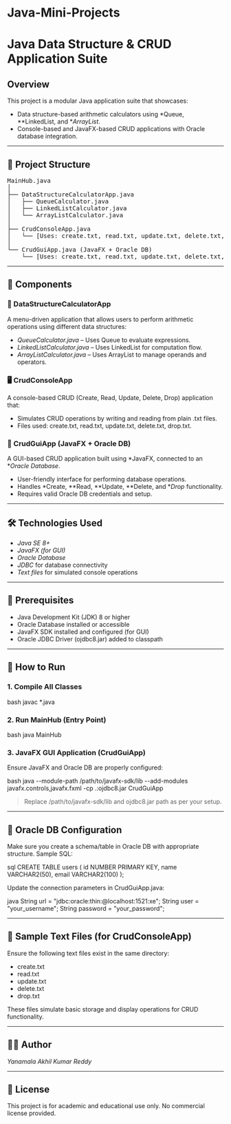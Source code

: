 # Java-Mini-Projects
# Java Data Structure & CRUD Application Suite

## Overview

This project is a modular Java application suite that showcases:
- Data structure-based arithmetic calculators using *Queue, **LinkedList, and **ArrayList*.
- Console-based and JavaFX-based CRUD applications with Oracle database integration.

---

## 📁 Project Structure

<pre>
MainHub.java
│
├── DataStructureCalculatorApp.java
│   ├── QueueCalculator.java
│   ├── LinkedListCalculator.java
│   └── ArrayListCalculator.java
│
├── CrudConsoleApp.java
│   └── [Uses: create.txt, read.txt, update.txt, delete.txt, drop.txt]
│
└── CrudGuiApp.java (JavaFX + Oracle DB)
    └── [Uses: create.txt, read.txt, update.txt, delete.txt, drop.txt]</pre>

---

## 🔧 Components

### 🧮 DataStructureCalculatorApp

A menu-driven application that allows users to perform arithmetic operations using different data structures:
- *QueueCalculator.java* – Uses Queue to evaluate expressions.
- *LinkedListCalculator.java* – Uses LinkedList for computation flow.
- *ArrayListCalculator.java* – Uses ArrayList to manage operands and operators.

### 🖥 CrudConsoleApp

A console-based CRUD (Create, Read, Update, Delete, Drop) application that:
- Simulates CRUD operations by writing and reading from plain .txt files.
- Files used: create.txt, read.txt, update.txt, delete.txt, drop.txt.

### 🎨 CrudGuiApp (JavaFX + Oracle DB)

A GUI-based CRUD application built using *JavaFX, connected to an **Oracle Database*.
- User-friendly interface for performing database operations.
- Handles *Create, **Read, **Update, **Delete, and **Drop* functionality.
- Requires valid Oracle DB credentials and setup.

---

## 🛠 Technologies Used

- *Java SE 8+*
- *JavaFX (for GUI)*
- *Oracle Database*
- *JDBC* for database connectivity
- *Text files* for simulated console operations

---

## 🔌 Prerequisites

- Java Development Kit (JDK) 8 or higher
- Oracle Database installed or accessible
- JavaFX SDK installed and configured (for GUI)
- Oracle JDBC Driver (ojdbc8.jar) added to classpath

---

## 🚀 How to Run

### 1. Compile All Classes

bash
javac *.java


### 2. Run MainHub (Entry Point)

bash
java MainHub


### 3. JavaFX GUI Application (CrudGuiApp)

Ensure JavaFX and Oracle DB are properly configured:

bash
java --module-path /path/to/javafx-sdk/lib --add-modules javafx.controls,javafx.fxml -cp .:ojdbc8.jar CrudGuiApp


> Replace /path/to/javafx-sdk/lib and ojdbc8.jar path as per your setup.

---

## 💾 Oracle DB Configuration

Make sure you create a schema/table in Oracle DB with appropriate structure. Sample SQL:

sql
CREATE TABLE users (
  id NUMBER PRIMARY KEY,
  name VARCHAR2(50),
  email VARCHAR2(100)
);


Update the connection parameters in CrudGuiApp.java:

java
String url = "jdbc:oracle:thin:@localhost:1521:xe";
String user = "your_username";
String password = "your_password";


---

## 📄 Sample Text Files (for CrudConsoleApp)

Ensure the following text files exist in the same directory:
- create.txt
- read.txt
- update.txt
- delete.txt
- drop.txt

These files simulate basic storage and display operations for CRUD functionality.

---

## 🧑‍💻 Author

*Yanamala Akhil Kumar Reddy*

---

## 📜 License

This project is for academic and educational use only. No commercial license provided.
